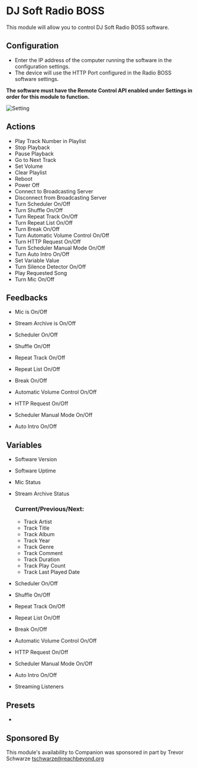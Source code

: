 # DJ Soft Radio BOSS
This module will allow you to control DJ Soft Radio BOSS software.

## Configuration
* Enter the IP address of the computer running the software in the configuration settings.
* The device will use the HTTP Port configured in the Radio BOSS software settings.

**The software must have the Remote Control API enabled under Settings in order for this module to function.**

![Setting](./settings.png)

## Actions

* Play Track Number in Playlist
* Stop Playback
* Pause Playback
* Go to Next Track
* Set Volume
* Clear Playlist
* Reboot
* Power Off
* Connect to Broadcasting Server
* Disconnect from Broadcasting Server
* Turn Scheduler On/Off
* Turn Shuffle On/Off
* Turn Repeat Track On/Off
* Turn Repeat List On/Off
* Turn Break On/Off
* Turn Automatic Volume Control On/Off
* Turn HTTP Request On/Off
* Turn Scheduler Manual Mode On/Off
* Turn Auto Intro On/Off
* Set Variable Value
* Turn Silence Detector On/Off
* Play Requested Song
* Turn Mic On/Off

## Feedbacks

* Mic is On/Off
* Stream Archive is On/Off

* Scheduler On/Off
* Shuffle On/Off
* Repeat Track On/Off
* Repeat List On/Off
* Break On/Off
* Automatic Volume Control On/Off
* HTTP Request On/Off
* Scheduler Manual Mode On/Off
* Auto Intro On/Off

## Variables

* Software Version
* Software Uptime
* Mic Status
* Stream Archive Status

	### Current/Previous/Next:
	* Track Artist
	* Track Title
	* Track Album
	* Track Year
	* Track Genre
	* Track Comment
	* Track Duration
	* Track Play Count
	* Track Last Played Date

* Scheduler On/Off
* Shuffle On/Off
* Repeat Track On/Off
* Repeat List On/Off
* Break On/Off
* Automatic Volume Control On/Off
* HTTP Request On/Off
* Scheduler Manual Mode On/Off
* Auto Intro On/Off

* Streaming Listeners

## Presets

* 

## Sponsored By
This module's availability to Companion was sponsored in part by Trevor Schwarze <tschwarze@reachbeyond.org>
